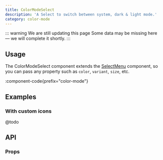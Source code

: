 ```yaml
---
title: ColorModeSelect
description: 'A Select to switch between system, dark & light mode.'
category: color-mode
---
```


::: warning We are still updating this page
Some data may be missing here — we will complete it shortly.
:::

## Usage

The ColorModeSelect component extends the [SelectMenu](/components/select-menu) component, so you can pass any property such as `color`, `variant`, `size`, etc.

:component-code{prefix="color-mode"}

## Examples

### With custom icons

@todo

## API

### Props

<ComponentProps component="ColorModeSelect" />
